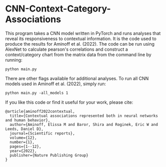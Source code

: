# CNN-Context-Category-Associations
This program takes a CNN model written in PyTorch and runs analyses that reveal its responsiveness to contextual information. It is the code used to produce the results for Aminoff et al. (2022). The code can be run using AlexNet to calculate pearson's correlations and construct a context/category chart from the matrix data from the command line by running:

```
python main.py 
```

There are other flags available for additional analyses. To run all CNN models used in Aminoff et al. (2022), simply run:

```
python main.py -all_models 1
```

If you like this code or find it useful for your work, please cite:

```
@article{aminoff2022contextual,
  title={Contextual associations represented both in neural networks and human behavior},
  author={Aminoff, Elissa M and Baror, Shira and Roginek, Eric W and Leeds, Daniel D},
  journal={Scientific reports},
  volume={12},
  number={1},
  pages={1--12},
  year={2022},
  publisher={Nature Publishing Group}
}
```